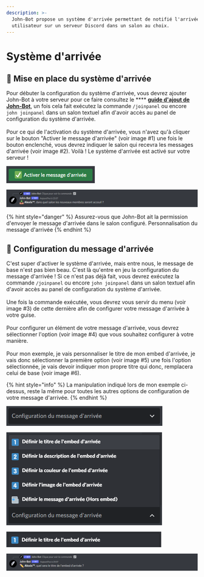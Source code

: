 ```yaml
---
description: >-
  John-Bot propose un système d'arrivée permettant de notifié l'arrivée d'un
  utilisateur sur un serveur Discord dans un salon au choix.
---
```


# Système d'arrivée

## :wave: Mise en place du système d'arrivée

Pour débuter la configuration du système d'arrivée, vous devrez ajouter John-Bot à votre serveur pour ce faire consultez le **** [**guide d'ajout de John-Bot**](../#ajouter-john-bot-a-votre-serveur-discord), un fois cela fait exécutez la commande `/joinpanel` <mark style="color:blue;"></mark> ou encore `john joinpanel` dans un salon textuel afin d'avoir accès au panel de configuration du système d'arrivée.\
\
Pour ce qui de l'activation du système d'arrivée, vous n'avez qu'à cliquer sur le bouton "Activer le message d'arrivée" (voir image #1) une fois le bouton enclenché, vous devrez indiquer le salon qui recevra les messages d'arrivée (voir image #2). Voilà ! Le système d'arrivée est activé sur votre serveur ! &#x20;

![Image #1](<../.gitbook/assets/Capture d’écran 2022-07-05 195532.png>)

![Image #2](../.gitbook/assets/fewgwegwe.png)

{% hint style="danger" %}
Assurez-vous que John-Bot ait la permission d'envoyer le message d'arrivée dans le salon configuré. Personnalisation du message d'arrivée
{% endhint %}

## :art: Configuration du message d'arrivée

C'est super d'activer le système d'arrivée, mais entre nous, le message de base n'est pas bien beau. C'est là qu'entre en jeu la configuration du message d'arrivée ! Si ce n'est pas déjà fait, vous devrez exécutez la commande `/joinpanel` <mark style="color:blue;"></mark> ou encore `john joinpanel` dans un salon textuel afin d'avoir accès au panel de configuration du système d'arrivée. \
\
Une fois la commande exécutée, vous devrez vous servir du menu (voir image #3) de cette dernière afin de configurer votre message d'arrivée à votre guise.\
\
Pour configurer un élément de votre message d'arrivée, vous devrez sélectionner l'option (voir image #4) que vous souhaitez configurer à votre manière.\
\
Pour mon exemple, je vais personnaliser le titre de mon embed d'arrivée, je vais donc sélectionner la première option (voir image #5) une fois l'option sélectionnée, je vais devoir indiquer mon propre titre qui donc, remplacera celui de base (voir image #6).&#x20;

{% hint style="info" %}
La manipulation indiqué lors de mon exemple ci-dessus, reste la même pour toutes les autres options de configuration de votre message d'arrivée.
{% endhint %}

![Image #3](<../.gitbook/assets/Capture d’écran 2022-07-05 232614.png>)

![Image #4](../.gitbook/assets/eqqweqwe.png)

![Image #5](../.gitbook/assets/dugdgudgwd.png)

![Image #6](../.gitbook/assets/dwefwefw.png)
